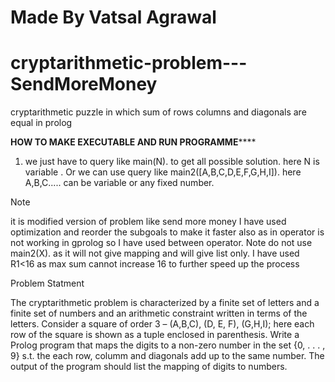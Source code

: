 # Made By Vatsal Agrawal
# cryptarithmetic-problem---SendMoreMoney
cryptarithmetic puzzle in which sum of rows columns and diagonals are equal in prolog

**************************HOW TO MAKE EXECUTABLE AND RUN PROGRAMME******************************
1)  we just have to query like
main(N).
to get all possible solution.
here N is variable .
Or we can use query like
main2([A,B,C,D,E,F,G,H,I]).
here A,B,C..... can be variable or any fixed number.

Note 

 it is modified version of problem like send more money
 I have used optimization and reorder the subgoals to make it faster 
also as in operator is not working in gprolog so I have used between operator.
Note do not use main2(X).
as it will not give mapping and will give list only.
I have used R1<16 as max sum cannot increase 16 to further speed up the process

Problem Statment

 The cryptarithmetic problem is characterized by a
finite set of letters and a finite set of numbers and an arithmetic constraint written in terms
of the letters. Consider a square of order 3 – (A,B,C), (D, E, F), (G,H,I); here each row of
the square is shown as a tuple enclosed in parenthesis. Write a Prolog program that maps
the digits to a non-zero number in the set {0, . . . , 9} s.t. the each row, columm and diagonals
add up to the same number. The output of the program should list the mapping of digits to
numbers.
